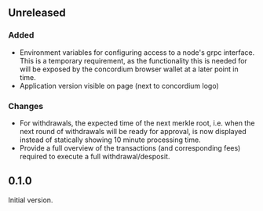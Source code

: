 ## Unreleased

### Added
- Environment variables for configuring access to a node's grpc interface. This is a temporary requirement, as the functionality this is needed for will be exposed by the concordium browser wallet at a later point in time.
- Application version visible on page (next to concordium logo)

### Changes
- For withdrawals, the expected time of the next merkle root, i.e. when the next round of withdrawals will be ready for approval, is now displayed instead of statically showing 10 minute processing time.
- Provide a full overview of the transactions (and corresponding fees) required to execute a full withdrawal/desposit.

## 0.1.0

Initial version.

